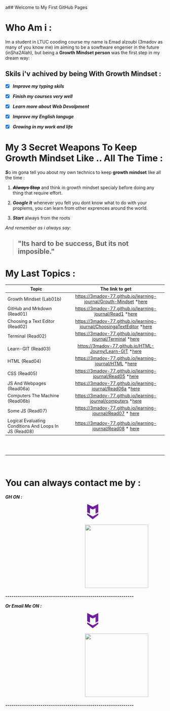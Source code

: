 a## Welcome to My First GitHub Pages

# Who Am i :

Im a student in LTUC cooding course my name is Emad alzoubi (3madov as many of you know me)
im aiming to be a sowftware engenier in the future (inSha2Alah), but being a **Growth Mindset person** was the first step in my dream way:

## Skils i'v achived by being With **Growth Mindset** :

- [x] ***Improve my typing skils***
- [x] ***Finish my courses very well***
- [x] ***Learn more about Web Devolpment***
- [x] ***Improve my English languge***
- [x] ***Growing in my work and life***


# My 3 Secret Weapons To Keep **Growth Mindset** Like ..  All The Time :

***S***o im gona tell you about my own technics to keep **growth mindset** like all the time :
1. ~~***Always Stop***~~ and think in growth mindset specialy before doing any thing that require effort.

2. ***Google It*** whenever you felt you dont know what to do with your proplems, you can learn from other exprences around the world.

3. ***Start*** always from the roots


*And remember as i always say:*
>## "Its hard to be success, But its not imposible."



# My Last Topics :
 
|           Topic                |                          The link to get                         |
| ------------------------------ |:----------------------------------------------------------------:|
|      Growth Mindset (Lab01b)    | https://3madov-77.github.io/learning-journal/Grouth-Mindset   *[here](https://3madov-77.github.io/learning-journal/Grouth-Mindset)      |
|      GitHub and Mrkdown (Read01)                 | https://3madov-77.github.io/learning-journal/Read1  *[here](https://3madov-77.github.io/learning-journal/Read1)               |
| Choosing a Text Editor (Read02) | https://3madov-77.github.io/learning-journal/ChoosingaTextEditor  *[here](https://3madov-77.github.io/learning-journal/ChoosingaTextEditor) |
|       Terminal (Read02)         | https://3madov-77.github.io/learning-journal/Terminal *[here](https://3madov-77.github.io/learning-journal/Terminal)            |
|Learn-GIT (Read03) | https://3madov-77.github.io/HTML-Journy/Learn-GIT *[here](https://3madov-77.github.io/HTML-Journy/Learn-GIT) |
|       HTML (Read04)         | https://3madov-77.github.io/learning-journal/HTML *[here](https://3madov-77.github.io/learning-journal/HTML)            |
| CSS (Read05) | https://3madov-77.github.io/learning-journal/Read05 *[here](https://3madov-77.github.io/learning-journal/Read05) |
| JS And Webpages (Read06a) | https://3madov-77.github.io/learning-journal/Read06a *[here](https://3madov-77.github.io/learning-journal/Read06a)|
Computers The Machine (Read06b)| https://3madov-77.github.io/learning-journal/computers *[here](https://3madov-77.github.io/learning-journal/computers)|
| Some JS (Read07)| https://3madov-77.github.io/learning-journal/Read07 * [here](https://3madov-77.github.io/learning-journal/Read07)|
|Logical Evaluating Conditions And Loops In JS (Read08)| https://3madov-77.github.io/learning-journal/Read08 * [here](https://3madov-77.github.io/learning-journal/Read08)|

<br>
<br>
<hr>
<br>

# You can always contact me by :

 ***GH ON :***

 <img src=https://github.com/adam-p/markdown-here/raw/master/src/common/images/icon48.png style ="padding-left: 50%">

 <a href="https://github.com/3madov-77"><img src=https://github.githubassets.com/images/modules/logos_page/GitHub-Mark.png width="200" height="200" style ="padding-left: 50%"></a>
 
**--------------------------------------------------------------**

***Or Email Me ON :***

<img src=https://github.com/adam-p/markdown-here/raw/master/src/common/images/icon48.png style ="padding-left: 50%">

<a href="Emadzxy7@gmail.com"><img src=https://upload.wikimedia.org/wikipedia/commons/4/4e/Gmail_Icon.png width="200" height="200" style ="padding-left: 50%"></a>

**--------------------------------------------------------------**


